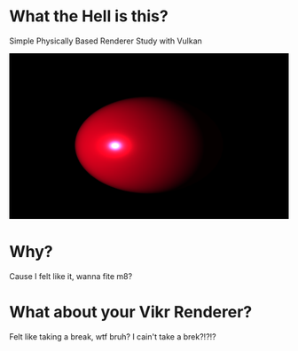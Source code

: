 # What the Hell is this?
Simple Physically Based Renderer Study with Vulkan

![alt tag](https://raw.githubusercontent.com/Cheezboiger/pbr-study/master/images/sphere_test.png)
  
# Why?
Cause I felt like it, wanna fite m8?

# What about your Vikr Renderer?
Felt like taking a break, wtf bruh? I cain't take a brek?!?!?